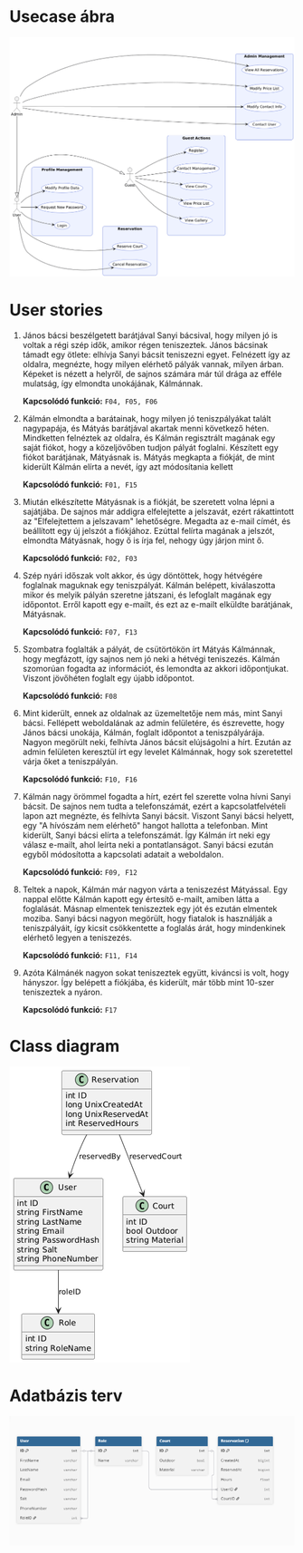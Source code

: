 # Usecase ábra
![](static/img/usecase.png)

# User stories
1. János bácsi beszélgetett barátjával Sanyi bácsival, hogy milyen jó is voltak a régi szép idők, amikor régen teniszeztek. János bácsinak támadt egy ötlete: elhívja Sanyi bácsit teniszezni egyet. Felnézett így az oldalra, megnézte, hogy milyen elérhető pályák vannak, milyen árban. Képeket is nézett a helyről, de sajnos számára már túl drága az efféle mulatság, így elmondta unokájának, Kálmánnak. 

    **Kapcsolódó funkció:** `F04, F05, F06`

2. Kálmán elmondta a barátainak, hogy milyen jó teniszpályákat talált nagypapája, és Mátyás barátjával akartak menni következő héten. Mindketten felnéztek az oldalra, és Kálmán regisztrált magának egy saját fiókot, hogy a közeljövőben tudjon pályát foglalni. Készített egy fiókot barátjának, Mátyásnak is. Mátyás megkapta a fiókját, de mint kiderült Kálmán elírta a nevét, így azt módosítania kellett 

    **Kapcsolódó funkció:** `F01, F15`

3. Miután elkészítette Mátyásnak is a fiókját, be szeretett volna lépni a sajátjába. De sajnos már addigra elfelejtette a jelszavát, ezért rákattintott az "Elfelejtettem a jelszavam" lehetőségre. Megadta az e-mail címét, és beállított egy új jelszót a fiókjához. Ezúttal felírta magának a jelszót, elmondta Mátyásnak, hogy ő is írja fel, nehogy úgy járjon mint ő. 

    **Kapcsolódó funkció:** `F02, F03`

4. Szép nyári időszak volt akkor, és úgy döntöttek, hogy hétvégére foglalnak maguknak egy teniszpályát. Kálmán belépett, kiválaszotta mikor és melyik pályán szeretne játszani, és lefoglalt magának egy időpontot. Erről kapott egy e-mailt, és ezt az e-mailt elküldte barátjának, Mátyásnak. 

    **Kapcsolódó funkció:** `F07, F13`

5. Szombatra foglalták a pályát, de csütörtökön írt Mátyás Kálmánnak, hogy megfázott, így sajnos nem jó neki a hétvégi teniszezés. Kálmán szomorúan fogadta az információt, és lemondta az akkori időpontjukat. Viszont jövőhéten foglalt egy újabb időpontot. 

    **Kapcsolódó funkció:** `F08`

6. Mint kiderült, ennek az oldalnak az üzemeltetője nem más, mint Sanyi bácsi. Fellépett weboldalának az admin felületére, és észrevette, hogy János bácsi unokája, Kálmán, foglalt időpontot a teniszpályárája. Nagyon megörült neki, felhívta János bácsit elújságolni a hírt. Ezután az admin felületen keresztül írt egy levelet Kálmánnak, hogy sok szeretettel várja őket a teniszpályán. 

    **Kapcsolódó funkció:** `F10, F16`

7. Kálmán nagy örömmel fogadta a hírt, ezért fel szerette volna hívni Sanyi bácsit. De sajnos nem tudta a telefonszámát, ezért a kapcsolatfelvételi lapon azt megnézte, és felhívta Sanyi bácsit. Viszont Sanyi bácsi helyett, egy "A hívószám nem elérhető" hangot hallotta a telefonban. Mint kiderült, Sanyi bácsi elírta a telefonszámát. Így Kálmán írt neki egy válasz e-mailt, ahol leírta neki a pontatlanságot. Sanyi bácsi ezután egyből módosította a kapcsolati adatait a weboldalon. 

    **Kapcsolódó funkció:** `F09, F12`

8. Teltek a napok, Kálmán már nagyon várta a teniszezést Mátyással. Egy nappal előtte Kálmán kapott egy értesítő e-mailt, amiben látta a foglalását. Másnap elmentek teniszeztek egy jót és ezután elmentek moziba. Sanyi bácsi nagyon megörült, hogy fiatalok is használják a teniszpályáit, így kicsit csökkentette a foglalás árát, hogy mindenkinek elérhető legyen a teniszezés. 

    **Kapcsolódó funkció:** `F11, F14`

9. Azóta Kálmánék nagyon sokat teniszeztek együtt, kiváncsi is volt, hogy hányszor. Így belépett a fiókjába, és kiderült, már több mint 10-szer teniszeztek a nyáron. 

    **Kapcsolódó funkció:** `F17`

# Class diagram
![](static/img/class_diagram.png)

# Adatbázis terv
![](static/img/adatbazis.png)